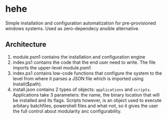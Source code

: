 # hehe

Simple installation and configuration automatization for pre-provisioned windows systems. Used as zero-dependecy ansible alternative.

## Architecture

1. module.psm1 contains the installation and configuration engine
2. index.ps1 contains the code that the end user need to write. The file imports the upper-level module.psm1
3. index.ps1 contains low-code functions that configure the system to the level from where it parses a JSON file which is imported using Install($path).
4. install.json contains 2 types of objects: ```applications``` and ```scripts```. Applications take 3 parameters: the name, the binary location that will be installed and its flags. Scripts however, is an object used to execute arbitary batchfiles, powershell files and what-not, so it gives the user the full control about modularity anc configurability.
